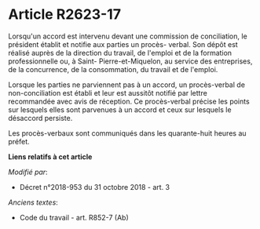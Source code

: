 # Article R2623-17

Lorsqu'un accord est intervenu devant une commission de conciliation, le président établit et notifie aux parties un procès-
verbal. Son dépôt est réalisé auprès de la direction du travail, de l'emploi et de la formation professionnelle ou, à Saint-
Pierre-et-Miquelon, au service des entreprises, de la concurrence, de la consommation, du travail et de l'emploi.

Lorsque les parties ne parviennent pas à un accord, un procès-verbal de non-conciliation est établi et leur est aussitôt
notifié par lettre recommandée avec avis de réception. Ce procès-verbal précise les points sur lesquels elles sont parvenues
à un accord et ceux sur lesquels le désaccord persiste.

Les procès-verbaux sont communiqués dans les quarante-huit heures au préfet.

**Liens relatifs à cet article**

_Modifié par_:

  - Décret n°2018-953 du 31 octobre 2018 - art. 3

_Anciens textes_:

  - Code du travail - art. R852-7 (Ab)
